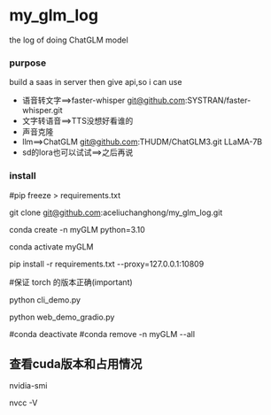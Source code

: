 # my_glm_log

the log of doing ChatGLM model

### purpose

build a saas in server then give api,so i can use

* 语音转文字==>faster-whisper git@github.com:SYSTRAN/faster-whisper.git
* 文字转语音==>TTS没想好看谁的
* 声音克隆
* llm==>ChatGLM git@github.com:THUDM/ChatGLM3.git LLaMA-7B
* sd的lora也可以试试==>之后再说

### install

#pip freeze > requirements.txt

git clone git@github.com:aceliuchanghong/my_glm_log.git

conda create -n myGLM python=3.10

conda activate myGLM

pip install -r requirements.txt --proxy=127.0.0.1:10809

#保证 torch 的版本正确(important)

python cli_demo.py

python web_demo_gradio.py

#conda deactivate
#conda remove -n myGLM --all
## 查看cuda版本和占用情况

nvidia-smi

nvcc -V